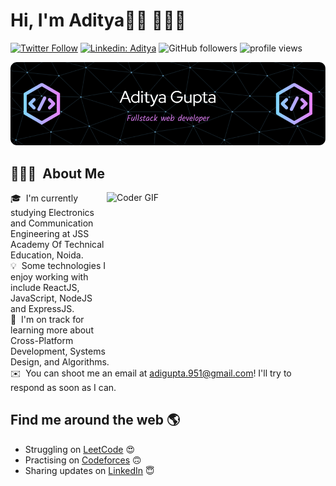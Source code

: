 # Hi, I'm Aditya👋🏾 👩🏾‍💻

[![Twitter Follow](https://img.shields.io/twitter/follow/Adigupta951?label=Follow)](https://twitter.com/intent/follow?screen_name=Adigupta951)
[![Linkedin: Aditya](https://img.shields.io/badge/-Aditya-blue?style=flat-square&logo=Linkedin&logoColor=white&link=https://www.linkedin.com/in/aditya-gupta-a419a9215/)](https://www.linkedin.com/in/aditya-gupta-a419a9215/)
![GitHub followers](https://img.shields.io/github/followers/impulseadi?label=Follow&style=social)
<img alt = "profile views" src="https://komarev.com/ghpvc/?username=impulseadi&color=brightgreen">  

![Header](./header.png)

## 👨🏻‍💻 &nbsp;About Me

<img alt="Coder GIF" height=250 width=350 src="https://cdn.dribbble.com/users/730703/screenshots/6581243/avento.gif" align="right"/>

🎓 &nbsp;I'm currently studying Electronics and Communication Engineering at JSS Academy Of Technical Education, Noida.\
💡 &nbsp;Some technologies I enjoy working with include ReactJS, JavaScript, NodeJS and ExpressJS.\
🌱 &nbsp;I'm on track for learning more about Cross-Platform Development, Systems Design, and Algorithms.\
✉️ &nbsp;You can shoot me an email at adigupta.951@gmail.com! I'll try to respond as soon as I can.



## Find me around the web 🌎 <a href="https://www.linkedin.com/in/aditya-gupta-a419a9215/"></a>

- Struggling on <a href="https://www.leetcode.com/impulseadi/">LeetCode</a> 😍
- Practising on <a href="https://www.codeforces.com/profile/impulseadi/">Codeforces</a> 🙃
- Sharing updates on <a href="https://www.linkedin.com/in/aditya-gupta-a419a9215/">LinkedIn</a> 😇

